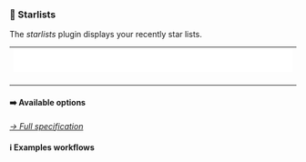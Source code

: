 ### 💫 Starlists

The *starlists* plugin displays your recently star lists.

<table>
  <td align="center">
    <img src="https://github.com/lowlighter/lowlighter/blob/master/metrics.plugin.starlists.svg">
    <img width="900" height="1" alt="">
  </td>
</table>

#### ➡️ Available options

<!--options-->
<!--/options-->

*[→ Full specification](metadata.yml)*

#### ℹ️ Examples workflows

<!--examples-->
<!--/examples-->
